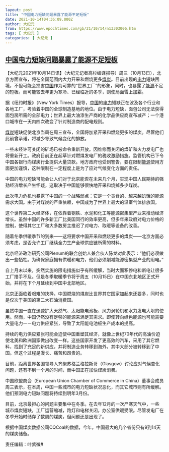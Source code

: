 ```yaml
---
layout: post
title: "中国电力短缺问题暴露了能源不足短板"
date: 2021-10-14T04:36:09.000Z
author: 大纪元
from: https://www.epochtimes.com/gb/21/10/14/n13303006.htm
tags: [ 大纪元 ]
categories: [ 大纪元 ]
---
```

<!--1634186169000-->
[中国电力短缺问题暴露了能源不足短板](https://www.epochtimes.com/gb/21/10/14/n13303006.htm)
------

<div>
<p>【大纪元2021年10月14日讯】（大纪元记者高杉编译报导）周三（10月13日），北京方面宣布，将在全国范围内大力开采和燃烧更多<a href="https://www.epochtimes.com/gb/tag/%E7%85%A4%E7%82%AD.html">煤炭</a>。目前出现的<a href="https://www.epochtimes.com/gb/tag/%E7%94%B5%E5%8A%9B.html">电力</a>短缺困境，不但可能会损害<a href="https://www.epochtimes.com/gb/tag/%E4%B8%AD%E5%9B%BD.html">中国</a>作为可靠的“世界工厂”的形象，同时，也暴露了<a href="https://www.epochtimes.com/gb/tag/%E8%83%BD%E6%BA%90.html">能源</a>不足的短板。而可能较去年更为寒冷、已经临近的冬季，则使局面雪上加霜。</p><p>据《纽约时报》（New York Times）报导，<a href="https://www.epochtimes.com/gb/tag/%E4%B8%AD%E5%9B%BD.html">中国</a>的<a href="https://www.epochtimes.com/gb/tag/%E7%94%B5%E5%8A%9B.html">电力</a>短缺正在波及各个行业和各地工厂，考验着中国的全球制造基地的地位。由于电力短缺，面包公司无法获得面包房所需的全部电力；世界上最大油漆生产商的化学品供应商宣布减产；一个港口城市在一天内四次改变了针对制造商的配电规则。</p><p><a href="https://www.epochtimes.com/gb/tag/%E7%85%A4%E7%82%AD.html">煤炭</a>短缺促使北京当局在周三宣布，全国将加紧开采和燃烧更多的煤炭。尽管他们此前曾承诺，将减少导致气候变化的排放。</p><p>一些未经许可关闭的矿场已被命令重新开放。因维修而关闭的煤矿和火力发电厂也将重新开工。政府目前正在起草针对燃煤发电厂的税收激励措施。监管机构已下令中国各银行向煤炭行业提供大量贷款。地方政府也受到警告，要在限制<a href="https://www.epochtimes.com/gb/tag/%E8%83%BD%E6%BA%90.html">能源</a>使用方面更加谨慎，这种限制在一定程度上是为了应对气候变化方面的责任。</p><p>中国的电力短缺可能会让人们对于北京能否在未来几个月，实现中国人民期待的强劲经济增长产生怀疑，这取决于中国能够很快地开采和烧掉多少煤炭。</p><p>此次电力危机也暴露了中国的一个战略弱点：它是一个贪食的、越来越饥饿的能源需求大国。由于对煤炭的严重依赖，中国成为了世界上最大的温室气体排放国。</p><p>这个世界第二大经济体，在依靠着钢铁、水泥和化工等能源密集型产业来推动经济增长。虽然中国的许多新工厂比美国同行的效率更高，但多年来政府对电力价格的控制，使得其它工厂和大多数房主推迟了对电力、取暖等设备的改善。</p><p>随着冬季供暖季节的到来——这将要求中国开采和燃烧更多的煤炭——北京方面必须考虑，是否允许工厂继续全力生产全球供应链所需的材料。</p><p>北京经济政治研究公司Plenum的联合创始人兼合伙人陈龙对此表示：“他们必须做出一些牺牲。为确保家庭拥有供暖和电力，他们必须削减能源密集型产业的用电。”</p><p>自上月末以来，突然实施的限电措施似乎有所缓解，当时大面积停电和断电让很多工厂措手不及。但是冬季取暖季节将于周五（10月15日）在中国东北地区正式开始，并将在下个月延续到中国中北部地区。</p><p>北京正面临着艰难的抉择。中国燃烧的煤炭比世界其它国家加起来还要多，同时也是仅次于美国的第二大石油消费国。</p><p>虽然中国一直在迅速扩大天然气、太阳能电池板、风力涡轮机和水力发电大坝的使用。然而，中国仍然没有足够的能源来满足其需求。即使转向绿色能源也可能需要大量电力ーー电力供应紧张，导致了太阳能电池板生产成本的提高。</p><p>持续的电力供应紧张可能会迫使中国重塑其经济，就像上世纪70年代的高油价迫使北美和欧洲国家做出改变一样。这些国家开发了更高效的汽车，采用了其它燃料，找到了充足的新供应，并将制造业务转移到海外，其中大部分被转移到了中国。但这个过程是漫长、痛苦和昂贵的。</p><p>目前，距离世界各国领导人齐聚苏格兰格拉斯哥（Glasgow）讨论应对气候变化问题，还有不到一个月的时间，而中国正在加快煤炭消费。</p><p>中国欧盟商会（European Union Chamber of Commerce in China）董事会成员周三表示，在本周，中国一些城市的电力短缺状况恶化，而其它城市则有所缓解。他们预测电力短缺问题将持续到明年3月份。</p><p>目前，北京最担心的问题主要集中在冬季。在去年12月的一次严寒天气中，一些城市煤炭短缺，工厂运营缩减，路灯和电梯关闭，办公室供暖受限。尽管发电厂在冬季开始时储存了数周的煤炭，但问题还是出现了。</p><p>根据中国煤炭数据公司CQCoal的数据，今年，中国最大的几个省份只有9到14天的煤炭储备。</p><p>责任编辑：叶紫微#</p>
</div>
